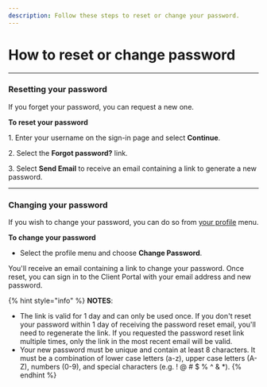 ```yaml
---
description: Follow these steps to reset or change your password.
---
```


# How to reset or change password

***

### Resetting your password

If you forget your password, you can request a new one.

**To reset your password**

1\. Enter your username on the sign-in page and select **Continue**.

2\. Select the **Forgot password?** link.

3\. Select **Send Email** to receive an email containing a link to generate a new password.

***

### Changing your password

If you wish to change your password, you can do so from [your profile](<../../README (1).md#your-profile-menu>) menu.

**To change your password**

* Select the profile menu and choose **Change Password**.&#x20;

You'll receive an email containing a link to change your password. Once reset, you can sign in to the Client Portal with your email address and new password.



{% hint style="info" %}
**NOTES**:&#x20;

* The link is valid for 1 day and can only be used once. If you don't reset your password within 1 day of receiving the password reset email, you'll need to regenerate the link. If you requested the password reset link multiple times, only the link in the most recent email will be valid.
* Your new password must be unique and contain at least 8 characters. It must be a combination of lower case letters (a-z), upper case letters (A-Z), numbers (0-9), and special characters (e.g. ! @ # $ % ^ & \*).
{% endhint %}
